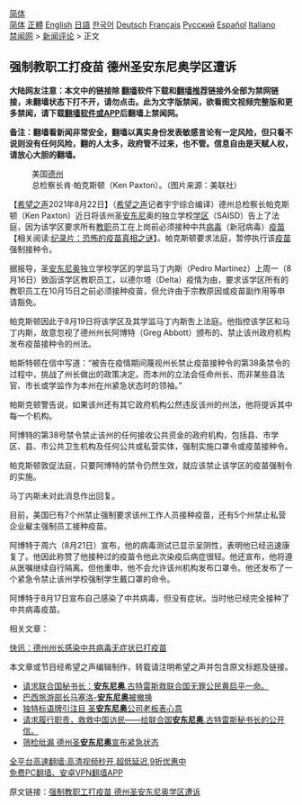  <!-- 面包屑导航 --> <div class="breadcrumb"><!-- GTranslate: https://gtranslate.io/ -->  <div class="switcher notranslate">  <div class="selected">  <a href="#" onclick="return false;"> 简体</a>  </div>  <div class="option">  <a href="https://www.bannedbook.org" onclick="doGTranslate('zh-CN|zh-CN');jQuery('div.switcher div.selected a').html(jQuery(this).html());return false;" title="简体中文" class="nturl selected"> 简体</a>  <a href="https://www.bannedbook.org/zh-tw/" onclick="doGTranslate('zh-CN|zh-TW');jQuery('div.switcher div.selected a').html(jQuery(this).html());return false;" title="繁體中文" class="nturl"> 正體</a>  <a href="https://www.bannedbook.org/en/" onclick="doGTranslate('zh-CN|en');jQuery('div.switcher div.selected a').html(jQuery(this).html());return false;" title="English" class="nturl"> English</a>  <a href="https://www.bannedbook.org/ja/" onclick="doGTranslate('zh-CN|ja');jQuery('div.switcher div.selected a').html(jQuery(this).html());return false;" title="日本語" class="nturl"> 日語</a>  <a href="https://www.bannedbook.org/ko/" onclick="doGTranslate('zh-CN|ko');jQuery('div.switcher div.selected a').html(jQuery(this).html());return false;" title="한국어" class="nturl"> 한국어</a>  <a href="https://www.bannedbook.org/de/" onclick="doGTranslate('zh-CN|de');jQuery('div.switcher div.selected a').html(jQuery(this).html());return false;" title="Deutsch" class="nturl"> Deutsch</a>  <a href="https://www.bannedbook.org/fr/" onclick="doGTranslate('zh-CN|fr');jQuery('div.switcher div.selected a').html(jQuery(this).html());return false;" title="Français" class="nturl"> Français</a>  <a href="https://www.bannedbook.org/ru/" onclick="doGTranslate('zh-CN|ru');jQuery('div.switcher div.selected a').html(jQuery(this).html());return false;" title="Русский" class="nturl"> Русский</a>  <a href="https://www.bannedbook.org/es/" onclick="doGTranslate('zh-CN|es');jQuery('div.switcher div.selected a').html(jQuery(this).html());return false;" title="Español" class="nturl"> Español</a>  <a href="https://www.bannedbook.org/it/" onclick="doGTranslate('zh-CN|it');jQuery('div.switcher div.selected a').html(jQuery(this).html());return false;" title="Italiano" class="nturl"> Italiano</a>  </div>  </div>      <div class='breadcrumb-sub'><!-- Breadcrumb NavXT 6.3.0 --> <a href="https://www.bannedbook.org/" class="home">禁闻网</a> &gt; <a href="https://www.bannedbook.org/bnews/comments/" class="category">新闻评论</a> &gt; 正文</div></div><h2>强制教职工打疫苗 德州圣安东尼奥学区遭诉</h2> <p class="notice"><b>大陆网友注意：本文中的链接除 <a href="https://github.com/bannedbook/fanqiang" >翻墙</a>软件下载和<a href="https://github.com/killgcd/justmysocks/blob/master/README.md">翻墙推荐</a>链接外全部为禁网链接，未翻墙状态下打不开，请勿点击。此为文字版禁闻，欲看图文视频完整版和更多禁闻，请下载<a href="https://github.com/bannedbook/fanqiang">翻墙软件或APP</a>后翻墙上禁闻网。</p><p>备注：翻墙看新闻非常安全，翻墙以真实身份发表敏感言论有一定风险，但只看不说则没有任何风险，翻的人太多，政府管不过来，也不管。信息自由是天赋人权，请放心大胆的翻墙。</b></p>  <div class="entry"> <figure> <p><figcaption>美国<a href="https://www.bannedbook.org/bnews/tag/%e5%be%b7%e5%b7%9e/" class="st_tag internal_tag" rel="tag" title="标签 德州 下的日志">德州</a>总检察长肯·帕克斯顿（Ken Paxton）。（图片来源：美联社）</figcaption></figure> <p>【<span class='wp_keywordlink_affiliate'><a href="https://www.soundofhope.org" title="希望之声" target="_blank">希望之声</a></span>2021年8月22日】（<a href="https://www.bannedbook.org/bnews/tag/%e5%b8%8c%e6%9c%9b%e4%b9%8b%e5%a3%b0/" class="st_tag internal_tag" rel="tag" title="标签 希望之声 下的日志">希望之声</a>记者宇宁综合编译）德州总检察长帕克斯顿（Ken Paxton）近日将该州圣<a href="https://www.bannedbook.org/bnews/tag/%E5%AE%89%E4%B8%9C%E5%B0%BC/" class="st_tag internal_tag" rel="tag" title="标签 安东尼 下的日志">安东尼</a>奥的独立学校<a href="https://www.bannedbook.org/bnews/tag/%E5%AD%A6%E5%8C%BA/" class="st_tag internal_tag" rel="tag" title="标签 学区 下的日志">学区</a>（SAISD）告上了法庭，因为该学区要求所有<a href="https://www.bannedbook.org/bnews/tag/%E6%95%99%E8%81%8C/" class="st_tag internal_tag" rel="tag" title="标签 教职 下的日志">教职</a>员工在上岗前必须接种中共<a href="https://www.bannedbook.org/bnews/tag/%e7%97%85%e6%af%92/" class="st_tag internal_tag" rel="tag" title="标签 病毒 下的日志">病毒</a>（新冠病毒）<span class='wp_keywordlink'><a href="https://www.bannedbook.org/bnews/tculture/20160630/551027.html" title="疫苗" target="_blank">疫苗</a></span>【相关阅读:<a href='https://www.bannedbook.org/bnews/topimagenews/20180408/925060.html' target='_blank'>纪录片：恐怖的疫苗真相之谜</a>】。帕克斯顿要求法庭，暂停执行该<a href="https://www.bannedbook.org/bnews/tag/%e7%96%ab%e8%8b%97/" class="st_tag internal_tag" rel="tag" title="标签 疫苗 下的日志">疫苗</a>强制接种令。  </p> <p>据报导，圣<a href="https://www.bannedbook.org/bnews/tag/%e5%ae%89%e4%b8%9c%e5%b0%bc%e5%a5%a5/" class="st_tag internal_tag" rel="tag" title="标签 安东尼奥 下的日志">安东尼奥</a>独立学校学区的学监马丁内斯（Pedro Martinez）上周一（8月16日）致函该学区教职员工，以德尔塔（Delta）疫情为由，要求该学区所有的教职员工在10月15日之前必须接种疫苗，但允许由于宗教原因或疫苗副作用等申请豁免。</p> <p>帕克斯顿因此于8月19日将该学区及其学监马丁内斯吿上法庭。他指控该学区和马丁内斯，故意忽视了德州州长阿博特（Greg Abbott）颁布的、禁止该州政府机构发布疫苗接种令的州法。</p> <p>帕斯特顿在信中写道：“被告在疫情期间蔑视州长禁止疫苗接种令的第38条禁令的过程中，挑战了州长做出的政策决定。而本州的立法会任命州长、而非某些县法官、市长或学监作为本州在州紧急状态时的领袖。”</p>  <p>帕斯克顿警告说，如果该州还有其它政府机构公然违反该州的州法，他将提诉其中每一个机构。</p> <p>阿博特的第38号禁令禁止该州的任何接收公共资金的政府机构，包括县、市学区、县、市公共卫生机构及任何公共或私营实体，强制实施口罩令或疫苗接种令。</p> <p>帕克斯顿敦促法庭，只要阿博特的禁令仍然生效，就应该禁止该学区的疫苗强制令的实施。</p> <p>马丁内斯未对此消息作出回复。</p>  <p>目前，美国已有7个州禁止强制要求该州工作人员接种疫苗，还有5个州禁止私营企业雇主强制员工接种疫苗。</p> <p>阿博特于周六（8月21日）宣布，他的病毒测试已显示呈阴性，表明他已经迅速康复了。他因此称赞了他接种过的疫苗令他此次染疫后病症很轻。他还宣布，他将遵从医嘱继续自行隔离。但他重申，他不会允许该州机构发布口罩令。他还发布了一个紧急令禁止该州学校强制学生戴口罩的命令。</p> <p>阿博特于8月17日宣布自己感染了中共病毒，但没有症状。当时他已经完全接种了中共病毒疫苗。</p> <p>相关文章：</p>  <p><a data-ved="2ahUKEwjL1cqil8byAhVYyDgGHZVrArUQFnoECAMQAQ" href="https://www.soundofhope.org/post/536318" ping="/url?sa=t&amp;source=web&amp;rct=j&amp;url=https://www.soundofhope.org/post/536318&amp;ved=2ahUKEwjL1cqil8byAhVYyDgGHZVrArUQFnoECAMQAQ">快讯：德州州长感染中共病毒无症状已打疫苗</a></p> <p>本文章或节目经希望之声编辑制作，转载请注明希望之声并包含原文标题及链接。 </p> <ul class='op-related-articles' title='相关阅读'> <li><a href='https://www.bannedbook.org/bnews/baitai/20210116/1468753.html' target='_blank'>请求联合国秘书长：<b>安东尼奥</b>.古特雷斯救联合国无罪公民黄启平一命。</a></li> <li><a href='https://www.bannedbook.org/bnews/baitai/20201210/1445188.html' target='_blank'>巴西旅游部长马塞洛-<b>安东尼奥</b>被撤换</a></li> <li><a href='https://www.bannedbook.org/bnews/comments/20201125/1436564.html' target='_blank'>独特标语牌引注目 圣<b>安东尼奥</b>公司老板表心意</a></li> <li><a href='https://www.bannedbook.org/bnews/baitai/20200905/1391367.html' target='_blank'>请求履行职责，救救中国访民——给联合国<b>安东尼奥</b>.古特雷斯秘书长的公开信。</a></li> <li><a href='https://www.bannedbook.org/bnews/cnnews/20200303/1287523.html' target='_blank'>筛检纰漏 德州圣<b>安东尼奥</b>宣布紧急状态</a></li> </ul> <p class="texttj"> <a href="https://github.com/bannedbook/fanqiang/wiki/V2ray%E6%9C%BA%E5%9C%BA" target="_blank">全平台高速翻墙:高清视频秒开,超低延迟,9折优惠中</a><br/> <a href="https://github.com/bannedbook/fanqiang/wiki/%E7%A6%81%E9%97%BB%E7%BD%91%E5%AE%89%E5%8D%93%E7%BF%BB%E5%A2%99%E6%96%B0%E9%97%BBAPP" target="_blank">免费PC翻墙、安卓VPN翻墙APP</a></p><p>原文链接：<a class="src_link"  href="https://www.soundofhope.org/post/537926" target="_blank">强制教职工打疫苗 德州圣安东尼奥学区遭诉</a></p> <a name='sharetosocial'></a>  <div style="margin-bottom:5px;padding-bottom:5px;clear:both"> <div id="archive-pix-1" class="banner-ads"> <!-- AuctionX Display platform tag START --> <div id="26318x728x90x621x_ADSLOT2" clicktrack="%%CLICK_URL_ESC%%"></div> <!-- AuctionX Display platform tag END --> </div> <div id="archive-pix-2" class="banner-ads"> <!-- AuctionX Display platform tag START --> <div id="26315x300x250x621x_ADSLOT2" clicktrack="%%CLICK_URL_ESC%%"></div> <!-- AuctionX Display platform tag END --> </div> </div>  <div id="archive-pix-1" class="banner-ads"> <!-- AuctionX Display platform tag START --> <div id="26318x728x90x621x_ADSLOT3" clicktrack="%%CLICK_URL_ESC%%"></div> <!-- AuctionX Display platform tag END --> </div> </div><!--END ENTRY--> 